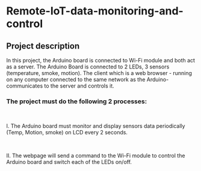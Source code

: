 # Remote-IoT-data-monitoring-and-control
<h2>Project description</h2>
<p>In this project, the Arduino board is connected to Wi-Fi module and both act as a server. The Arduino Board is connected to 2 LEDs, 3 sensors (temperature, smoke, motion). The client which is a web browser - running on any computer connected to the same network as the Arduino- communicates to the server and controls it.</p>

<h3>The project must do the following 2 processes:</h3><br>
<p>I. The Arduino board must monitor and display sensors data periodically (Temp, Motion, smoke) on LCD every 2 seconds.</p><br>
<p>II. The webpage will send a command to the Wi-Fi module to control the Arduino board and switch each of the LEDs on/off.</p>
